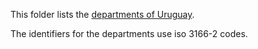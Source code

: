 This folder lists the [departments of Uruguay](https://en.wikipedia.org/wiki/Departments_of_Uruguay).

The identifiers for the departments use iso 3166-2 codes.
